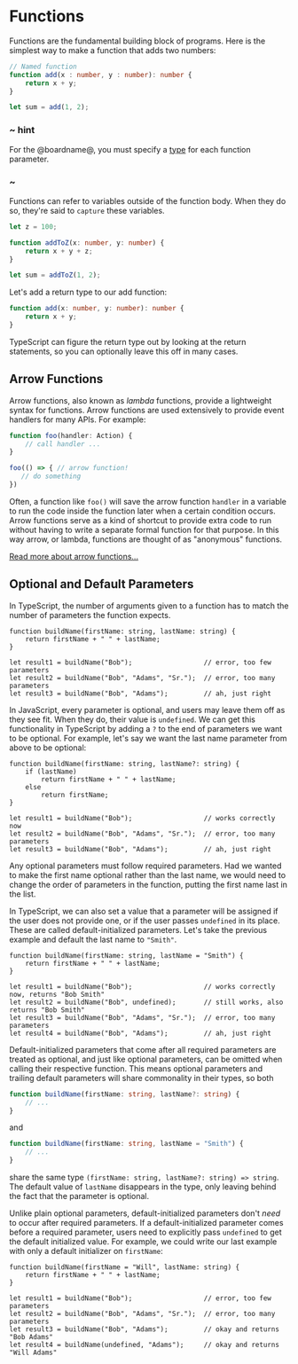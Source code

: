 # Functions

Functions are the fundamental building block of programs. Here is the simplest
way to make a function that adds two numbers:

```typescript
// Named function
function add(x : number, y : number): number {
    return x + y;
}

let sum = add(1, 2);
```

### ~ hint

For the @boardname@, you must specify a [type](/javascript/types) for each function parameter. 

### ~ 

Functions can refer to variables outside of the function body.
When they do so, they're said to `capture` these variables.

```typescript
let z = 100;

function addToZ(x: number, y: number) {
    return x + y + z;
}

let sum = addToZ(1, 2);
```

Let's add a return type to our add function:

```typescript
function add(x: number, y: number): number {
    return x + y;
}
```

TypeScript can figure the return type out by looking at the return statements, so you can optionally leave this off in many cases.

## Arrow Functions

Arrow functions, also known as _lambda_ functions, provide a lightweight syntax for functions. Arrow functions are used extensively to provide event handlers for many APIs. For example:

```typescript
function foo(handler: Action) {
    // call handler ...
}

foo(() => { // arrow function!
   // do something
})
```

Often, a function like ``foo()`` will save the arrow function ``handler`` in a variable to run the code inside the function later when a certain condition occurs. Arrow functions serve as a kind of shortcut to provide extra code to run without having to write a separate formal function for that purpose. In this way arrow, or lambda, functions are thought of as "anonymous" functions.

[Read more about arrow functions...](http://devdocs.io/javascript/functions/arrow_functions)

## Optional and Default Parameters

In TypeScript, the number of arguments given to a function has to match the number of parameters the function expects.

```typescript-ignore
function buildName(firstName: string, lastName: string) {
    return firstName + " " + lastName;
}

let result1 = buildName("Bob");                  // error, too few parameters
let result2 = buildName("Bob", "Adams", "Sr.");  // error, too many parameters
let result3 = buildName("Bob", "Adams");         // ah, just right
```

In JavaScript, every parameter is optional, and users may leave them off as they see fit.
When they do, their value is `undefined`.
We can get this functionality in TypeScript by adding a `?` to the end of parameters we want to be optional.
For example, let's say we want the last name parameter from above to be optional:

```typescript-ignore
function buildName(firstName: string, lastName?: string) {
    if (lastName)
        return firstName + " " + lastName;
    else
        return firstName;
}

let result1 = buildName("Bob");                  // works correctly now
let result2 = buildName("Bob", "Adams", "Sr.");  // error, too many parameters
let result3 = buildName("Bob", "Adams");         // ah, just right
```

Any optional parameters must follow required parameters.
Had we wanted to make the first name optional rather than the last name, we would need to change the order of parameters in the function, putting the first name last in the list.

In TypeScript, we can also set a value that a parameter will be assigned if the user does not provide one, or if the user passes `undefined` in its place.
These are called default-initialized parameters.
Let's take the previous example and default the last name to `"Smith"`.

```typescript-ignore
function buildName(firstName: string, lastName = "Smith") {
    return firstName + " " + lastName;
}

let result1 = buildName("Bob");                  // works correctly now, returns "Bob Smith"
let result2 = buildName("Bob", undefined);       // still works, also returns "Bob Smith"
let result3 = buildName("Bob", "Adams", "Sr.");  // error, too many parameters
let result4 = buildName("Bob", "Adams");         // ah, just right
```

Default-initialized parameters that come after all required parameters are treated as optional, and just like optional parameters, can be omitted when calling their respective function.
This means optional parameters and trailing default parameters will share commonality in their types, so both

```typescript
function buildName(firstName: string, lastName?: string) {
    // ...
}
```

and

```typescript
function buildName(firstName: string, lastName = "Smith") {
    // ...
}
```

share the same type `(firstName: string, lastName?: string) => string`.
The default value of `lastName` disappears in the type, only leaving behind the fact that the parameter is optional.

Unlike plain optional parameters, default-initialized parameters don't *need* to occur after required parameters.
If a default-initialized parameter comes before a required parameter, users need to explicitly pass `undefined` to get the default initialized value.
For example, we could write our last example with only a default initializer on `firstName`:

```typescript-ignore
function buildName(firstName = "Will", lastName: string) {
    return firstName + " " + lastName;
}

let result1 = buildName("Bob");                  // error, too few parameters
let result2 = buildName("Bob", "Adams", "Sr.");  // error, too many parameters
let result3 = buildName("Bob", "Adams");         // okay and returns "Bob Adams"
let result4 = buildName(undefined, "Adams");     // okay and returns "Will Adams"
```
